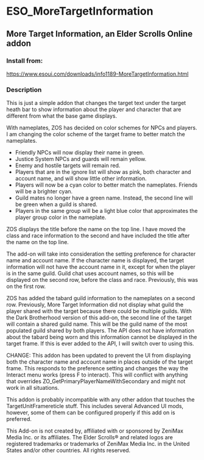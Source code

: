 # ESO_MoreTargetInformation
## More Target Information, an Elder Scrolls Online addon

### Install from:
https://www.esoui.com/downloads/info1189-MoreTargetInformation.html

### Description
This is just a simple addon that changes the target text under the target heath bar to show information about the player and character that are different from what the base game displays.

With nameplates, ZOS has decided on color schemes for NPCs and players. I am changing the color scheme of the target frame to better match the nameplates.

- Friendly NPCs will now display their name in green.
- Justice System NPCs and guards will remain yellow.
- Enemy and hostile targets will remain red.
- Players that are in the ignore list will show as pink, both character and account name, and will show little other information.
- Players will now be a cyan color to better match the nameplates. Friends will be a brighter cyan.
- Guild mates no longer have a green name. Instead, the second line will be green when a guild is shared.
- Players in the same group will be a light blue color that approximates the player group color in the nameplate.

ZOS displays the title before the name on the top line. I have moved the class and race information to the second and have included the title after the name on the top line.

The add-on will take into consideration the setting preference for character name and account name. If the character name is displayed, the target information will not have the account name in it, except for when the player is in the same guild. Guild chat uses account names, so this will be displayed on the second row, before the class and race. Previously, this was on the first row.

ZOS has added the tabard guild information to the nameplates on a second row. Previously, More Target Information did not display what guild the player shared with the target because there could be multiple guilds. With the Dark Brotherhood version of this add-on, the second line of the target will contain a shared guild name. This will be the guild name of the most populated guild shared by both players. The API does not have information about the tabard being worn and this information cannot be displayed in the target frame. If this is ever added to the API, I will switch over to using this.

CHANGE: This addon has been updated to prevent the UI from displaying both the character name and account name in places outside of the target frame. This responds to the preference setting and changes the way the Interact menu works (press F to interact). This will conflict with anything that overrides ZO_GetPrimaryPlayerNameWithSecondary and might not work in all situations.

This addon is probably incompatible with any other addon that touches the TargetUnitFramereticle stuff. This includes several Advanced UI mods, however, some of them can be configured properly if this add on is preferred.

This Add-on is not created by, affiliated with or sponsored by ZeniMax Media Inc. or its affiliates. The Elder Scrolls® and related logos are registered trademarks or trademarks of ZeniMax Media Inc. in the United States and/or other countries. All rights reserved.